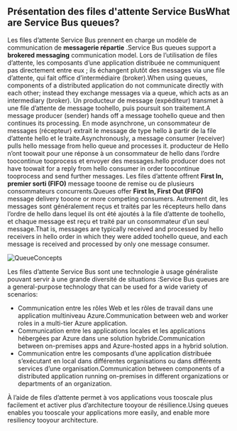 ## <a name="what-are-service-bus-queues"></a><span data-ttu-id="5de18-101">Présentation des files d'attente Service Bus</span><span class="sxs-lookup"><span data-stu-id="5de18-101">What are Service Bus queues?</span></span>
<span data-ttu-id="5de18-102">Les files d’attente Service Bus prennent en charge un modèle de communication de **messagerie répartie** .</span><span class="sxs-lookup"><span data-stu-id="5de18-102">Service Bus queues support a **brokered messaging** communication model.</span></span> <span data-ttu-id="5de18-103">Lors de l’utilisation de files d’attente, les composants d’une application distribuée ne communiquent pas directement entre eux ; ils échangent plutôt des messages via une file d’attente, qui fait office d’intermédiaire (broker).</span><span class="sxs-lookup"><span data-stu-id="5de18-103">When using queues, components of a distributed application do not communicate directly with each other; instead they exchange messages via a queue, which acts as an intermediary (broker).</span></span> <span data-ttu-id="5de18-104">Un producteur de message (expéditeur) transmet à une file d’attente de message toohello, puis poursuit son traitement.</span><span class="sxs-lookup"><span data-stu-id="5de18-104">A message producer (sender) hands off a message toohello queue and then continues its processing.</span></span> <span data-ttu-id="5de18-105">En mode asynchrone, un consommateur de messages (récepteur) extrait le message de type hello à partir de la file d’attente hello et le traite.</span><span class="sxs-lookup"><span data-stu-id="5de18-105">Asynchronously, a message consumer (receiver) pulls hello message from hello queue and processes it.</span></span> <span data-ttu-id="5de18-106">producteur de Hello n’ont toowait pour une réponse à un consommateur de hello dans l’ordre toocontinue tooprocess et envoyer des messages.</span><span class="sxs-lookup"><span data-stu-id="5de18-106">hello producer does not have toowait for a reply from hello consumer in order toocontinue tooprocess and send further messages.</span></span> <span data-ttu-id="5de18-107">Les files d’attente offrent **First In, premier sorti (FIFO)** message tooone de remise ou de plusieurs consommateurs concurrents.</span><span class="sxs-lookup"><span data-stu-id="5de18-107">Queues offer **First In, First Out (FIFO)** message delivery tooone or more competing consumers.</span></span> <span data-ttu-id="5de18-108">Autrement dit, les messages sont généralement reçus et traités par les récepteurs hello dans l’ordre de hello dans lequel ils ont été ajoutés à la file d’attente de toohello, et chaque message est reçu et traité par un consommateur d’un seul message.</span><span class="sxs-lookup"><span data-stu-id="5de18-108">That is, messages are typically received and processed by hello receivers in hello order in which they were added toohello queue, and each message is received and processed by only one message consumer.</span></span>

![QueueConcepts](./media/howto-service-bus-queues/sb-queues-08.png)

<span data-ttu-id="5de18-110">Les files d’attente Service Bus sont une technologie à usage généraliste pouvant servir à une grande diversité de situations :</span><span class="sxs-lookup"><span data-stu-id="5de18-110">Service Bus queues are a general-purpose technology that can be used for a wide variety of scenarios:</span></span>

* <span data-ttu-id="5de18-111">Communication entre les rôles Web et les rôles de travail dans une application multiniveau Azure.</span><span class="sxs-lookup"><span data-stu-id="5de18-111">Communication between web and worker roles in a multi-tier Azure application.</span></span>
* <span data-ttu-id="5de18-112">Communication entre les applications locales et les applications hébergées par Azure dans une solution hybride.</span><span class="sxs-lookup"><span data-stu-id="5de18-112">Communication between on-premises apps and Azure-hosted apps in a hybrid solution.</span></span>
* <span data-ttu-id="5de18-113">Communication entre les composants d’une application distribuée s’exécutant en local dans différentes organisations ou dans différents services d’une organisation.</span><span class="sxs-lookup"><span data-stu-id="5de18-113">Communication between components of a distributed application running on-premises in different organizations or departments of an organization.</span></span>

<span data-ttu-id="5de18-114">À l’aide de files d’attente permet à vos applications vous tooscale plus facilement et activer plus d’architecture tooyour de résilience.</span><span class="sxs-lookup"><span data-stu-id="5de18-114">Using queues enables you tooscale your applications more easily, and enable more resiliency tooyour architecture.</span></span>


